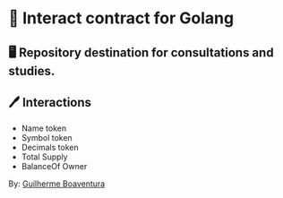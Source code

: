 # :gem: Interact contract for Golang

## :desktop_computer: Repository destination for consultations and studies.

## :pen: Interactions
- Name token
- Symbol token
- Decimals token
- Total Supply
- BalanceOf Owner

By: [Guilherme Boaventura](https://github.com/guilhermeboaventurarodrigues)
